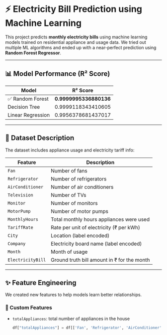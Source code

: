 # ⚡ Electricity Bill Prediction using Machine Learning

This project predicts **monthly electricity bills** using machine learning models trained on residential appliance and usage data. We tried out multiple ML algorithms and ended up with a near-perfect prediction using **Random Forest Regressor**.

---

## 📊 Model Performance (R² Score)

| Model               | R² Score             |
|--------------------|----------------------|
| ✅ Random Forest    | **0.9999995336880136** |
| Decision Tree      | 0.9999118343410605   |
| Linear Regression  | 0.9956378681437017   |

---

## 📁 Dataset Description

The dataset includes appliance usage and electricity tariff info:

| Feature         | Description                                             |
|----------------|---------------------------------------------------------|
| `Fan`            | Number of fans                                          |
| `Refrigerator`   | Number of refrigerators                                 |
| `AirConditioner` | Number of air conditioners                              |
| `Television`     | Number of TVs                                           |
| `Monitor`        | Number of monitors                                      |
| `MotorPump`      | Number of motor pumps                                   |
| `MonthlyHours`   | Total monthly hours appliances were used               |
| `TariffRate`     | Rate per unit of electricity (₹ per kWh)               |
| `City`           | Location (label encoded)                               |
| `Company`        | Electricity board name (label encoded)                 |
| `Month`          | Month of usage                                          |
| `ElectricityBill`| Ground truth bill amount in ₹ for the month           |

---

## ✨ Feature Engineering

We created new features to help models learn better relationships.

### 🔧 Custom Features

- `totalAppliances`: total number of appliances in the house  
  ```python
  df["totalAppliances"] = df[['Fan', 'Refrigerator', 'AirConditioner', 'Television', 'Monitor', 'MotorPump']].sum(axis=1)

